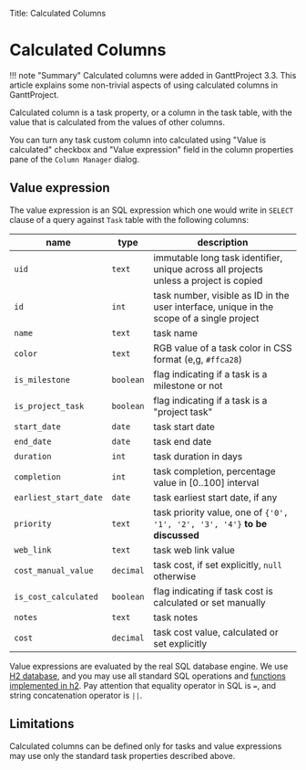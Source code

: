 Title: Calculated Columns

# Calculated Columns

!!! note "Summary"
    Calculated columns were added in GanttProject 3.3.
    This article explains some non-trivial aspects of using calculated columns in GanttProject.

Calculated column is a task property, or a column in the task table, with the value that is calculated from 
the values of other columns. 

You can turn any task custom column into calculated using "Value is calculated" checkbox and "Value expression" field
in the column properties pane of the ``Column Manager`` dialog.

## Value expression

The value expression is an SQL expression which one would write in `SELECT` clause of a query against `Task` table 
with the following columns:


| name                  | type      | description                                                                               |
|-----------------------|-----------|-------------------------------------------------------------------------------------------|
| `uid`                 | `text`    | immutable long task identifier, unique across all projects unless a project is copied     | 
| `id`                  | `int`     | task number, visible as ID in the user interface, unique in the scope of a single project | 
| `name`                | `text`    | task name                                                                                 |
| `color`               | `text`    | RGB value of a task color in CSS format (e,g, `#ffca28`)                                  |
| `is_milestone`        | `boolean` | flag indicating if a task is a milestone or not                                           | 
| `is_project_task`     | `boolean` | flag indicating if a task is a "project task"                                             | 
| `start_date`          | `date`    | task start date                                                                           |
| `end_date`            | `date`    | task end date                                                                             |
| `duration`            | `int`     | task duration in days                                                                     |
| `completion`          | `int`     | task completion, percentage value in [0..100] interval                                    | 
| `earliest_start_date` | `date`    | task earliest start date, if any                                                          | 
| `priority`            | `text`    | task priority value, one of `{'0', '1', '2', '3', '4'}` **to be discussed**               |
| `web_link`            | `text`    | task web link value                                                                       |
| `cost_manual_value`   | `decimal` | task cost, if set explicitly, `null` otherwise                                            |
| `is_cost_calculated`  | `boolean` | flag indicating if task cost is calculated or set manually                                |
| `notes`               | `text`    | task notes                                                                                |
| `cost`                | `decimal` | task cost value, calculated or set explicitly                                             |

Value expressions are evaluated by the real SQL database engine. We use [H2 database](https://www.h2database.com), 
and you may use all standard SQL operations and [functions implemented in h2](https://www.h2database.com/html/functions.html).
Pay attention that equality operator in SQL is `=`, and string concatenation operator is `||`.

## Limitations

Calculated columns can be defined only for tasks and value expressions may use only the standard task properties described above.



